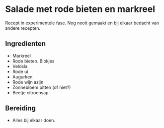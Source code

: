 # Salade met rode bieten en markreel

Recept in experimentele fase. Nog nooit gemaakt en bij elkaar bedacht van andere recepten.

## Ingredienten

* Markreel
* Rode bieten. Blokjes
* Veldsla
* Rode ui
* Augurken
* Rode wijn azijn
* Zonnebloem pitten (of niet?)
* Beetje citroensap

## Bereiding

* Alles bij elkaar doen.
